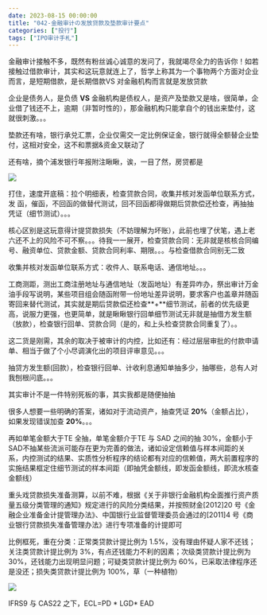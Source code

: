 ```yaml
---
date: 2023-08-15 00:00:00
title: "042-金融审计の发放贷款及垫款审计要点"
categories: ["投行"]
tags: ["IPO审计手札"]
---
```

金融审计接触不多，既然有粉丝诚心诚意的发问了，我就竭尽全力的告诉你！如若接触过借款审计，其实和这玩意就连上了，哲学上称其为一个事物两个方面对企业而言，是短期借款，是长期借款VS 对金融机构而言就是发放贷款

企业是债务人，是负债 **VS** 金融机构是债权人，是资产及垫款又是啥，很简单，企业借了钱还不上，逾期（非暂时性的），那金融机构只能拿自个的钱出来垫付，这就很刺激。。。

垫款还有啥，银行承兑汇票，企业仅需交一定比例保证金，银行就得全额替企业垫付，这相对安全，这不和票据&资金又联动了

还有啥，摘个浦发银行年报附注瞅瞅，诶，一目了然，房贷都是

![](https://img.richfan.site/obsidian/IPO/042-金融审计の发放贷款及垫款审计要点_1.webp)

打住，速度开底稿：拉个明细表，检查贷款合同，收集并核对发函单位联系方式，发 函，催函，不回函的做替代测试，回不回函都得做期后贷款偿还检查，再抽抽凭证（细节测试）。。。

核心区别是这玩意得计提贷款损失（不妨理解为坏账），此前也埋了伏笔，遇上老六还不上的风险不可不察。。。待我一一展开，检查贷款合同：无非就是核核合同编号、融资单位、贷款金额、贷款合同利率、期限。。。与检查借款合同别无二致

收集并核对发函单位联系方式：收件人、联系电话、通信地址。。。

工商测距，测出工商注册地址与通信地址（发函地址）有差异咋办，祭出审计万金油手段写说明，某些项目组会随函附带一份地址差异说明，要求客户也盖章并随函寄回来替代测试，其实就是期后贷款偿还检查**+**细节测试，前者的优先级更高，说服力更强，也更简单，就是瞅瞅银行回单细节测试无非就是抽借方发生额（放款），检查银行回单、贷款合同（是的，和上头检查贷款合同重复了）。。

这二货是刚需，其余的取决于被审计的内控，比如还有：经过层层审批的付款申请单、相当于做了个小尽调演化出的项目评审意见。。。

抽贷方发生额(回款），检查银行回单、计收利息通知单抽多少，抽哪些，总有人对我刨根问底。。。

其实审计不是一件特别死板的事，其实我都是随便抽抽

很多人想要一些明确的答案，诸如对于流动资产，抽查凭证 **20%**（金额占比），如果发现错误加查 **20%**。。。

再如单笔金额大于TE 全抽，单笔金额介于TE 与 SAD 之间的抽 30%，金额小于 SAD不抽某些流派可能存在更为完善的做法，诸如设定信赖值与样本间距的关系，内控测试的结果、实质性分析程序的结论都有对应的信赖值，两大前置程序的实施结果框定住细节测试的样本间距（即抽凭金额线，即发函金额线，即流水核查金额线）

重头戏贷款损失准备测算，以前不难，根据《关于非银行金融机构全面推行资产质量五级分类管理的通知》规定进行的风险分类结果，并按照财金[2012]20 号《金融企业准备金计提管理办法》、中国银行业监督管理委员会通过的[2011]4 号《商业银行贷款损失准备管理办法》进行专项准备的计提即可

比例框死，重在分类：正常类贷款计提比例为 1.5%，没有理由怀疑人家不还钱；关注类贷款计提比例为 3%，有点还钱能力不利的因素；次级类贷款计提比例为 30%，还钱能力出现明显问题；可疑类贷款计提比例为 60%，已采取法律程序还是没还；损失类贷款计提比例为 100%，草（一种植物）

![](https://img.richfan.site/obsidian/IPO/042-金融审计の发放贷款及垫款审计要点_2.webp)

IFRS9 与 CAS22 之下，ECL=PD * LGD* EAD